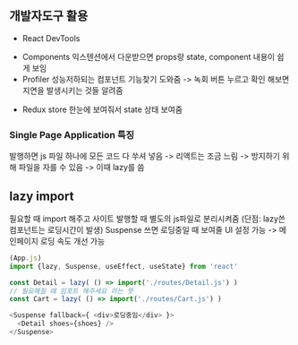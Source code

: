 ## 개발자도구 활용
* React DevTools
- Components
익스텐션에서 다운받으면 props랑 state, component 내용이 쉽게 보임
- Profiler
성능저하되는 컴포넌트 기능찾기 도와줌 -> 녹회 버튼 누르고 확인 해보면 지연을 발생시키는 것들 알려줌 

* Redux
store 한눈에 보여줘서 state 상태 보여줌

### Single Page Application 특징
발행하면 js 파일 하나에 모든 코드 다 쑤셔 넣음 -> 리액트는 조금 느림 -> 방지하기 위해 파일을 자를 수 있음 -> 이때 lazy를 씀

## lazy import
필요할 때 import 해주고 사이트 발행할 때 별도의 js파일로 분리시켜줌
(단점: lazy쓴 컴포넌트는 로딩시간이 발생)
Suspense 쓰면 로딩중일 때 보여줄 UI 설정 가능 -> 메인페이지 로딩 속도 개선 가능
```javascript
(App.js)
import {lazy, Suspense, useEffect, useState} from 'react'

const Detail = lazy( () => import('./routes/Detail.js') )
// 필요해질 때 임포트 해주세요 라는 뜻
const Cart = lazy( () => import('./routes/Cart.js') )

<Suspense fallback={ <div>로딩중임</div> }>
  <Detail shoes={shoes} />
</Suspense>
```
